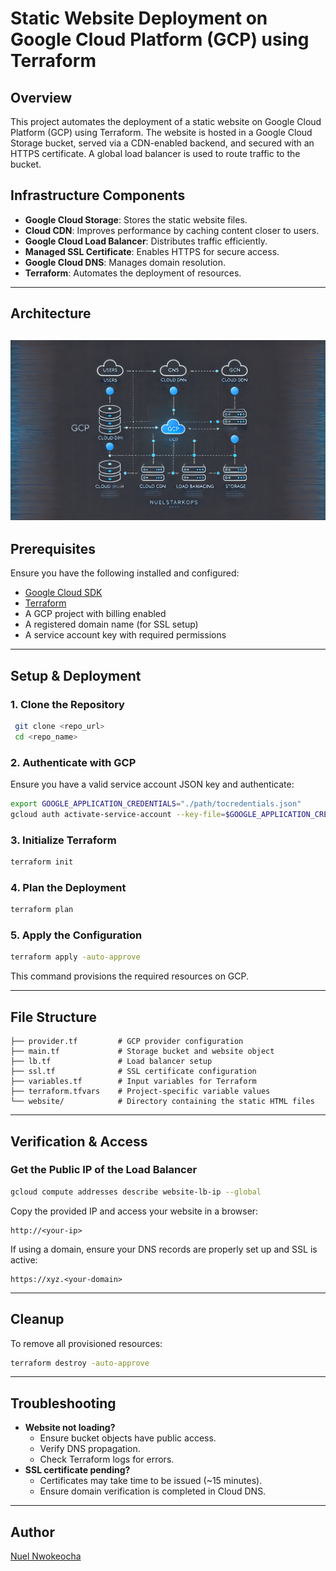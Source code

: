 # Static Website Deployment on Google Cloud Platform (GCP) using Terraform

## Overview
This project automates the deployment of a static website on Google Cloud Platform (GCP) using Terraform. The website is hosted in a Google Cloud Storage bucket, served via a CDN-enabled backend, and secured with an HTTPS certificate. A global load balancer is used to route traffic to the bucket.

## Infrastructure Components
- **Google Cloud Storage**: Stores the static website files.
- **Cloud CDN**: Improves performance by caching content closer to users.
- **Google Cloud Load Balancer**: Distributes traffic efficiently.
- **Managed SSL Certificate**: Enables HTTPS for secure access.
- **Google Cloud DNS**: Manages domain resolution.
- **Terraform**: Automates the deployment of resources.

---

## Architecture

![Architecture Diagram](./cloud-architecture-static-web-gcp.webp)
---

## Prerequisites
Ensure you have the following installed and configured:
- [Google Cloud SDK](https://cloud.google.com/sdk/docs/install)
- [Terraform](https://developer.hashicorp.com/terraform/downloads)
- A GCP project with billing enabled
- A registered domain name (for SSL setup)
- A service account key with required permissions

---

## Setup & Deployment

### 1. Clone the Repository
```sh
 git clone <repo_url>
 cd <repo_name>
```

### 2. Authenticate with GCP
Ensure you have a valid service account JSON key and authenticate:
```sh
export GOOGLE_APPLICATION_CREDENTIALS="./path/tocredentials.json"
gcloud auth activate-service-account --key-file=$GOOGLE_APPLICATION_CREDENTIALS
```

### 3. Initialize Terraform
```sh
terraform init
```

### 4. Plan the Deployment
```sh
terraform plan
```

### 5. Apply the Configuration
```sh
terraform apply -auto-approve
```
This command provisions the required resources on GCP.

---

## File Structure
```
├── provider.tf         # GCP provider configuration
├── main.tf             # Storage bucket and website object
├── lb.tf               # Load balancer setup
├── ssl.tf              # SSL certificate configuration
├── variables.tf        # Input variables for Terraform
├── terraform.tfvars    # Project-specific variable values
└── website/            # Directory containing the static HTML files
```

---

## Verification & Access
### Get the Public IP of the Load Balancer
```sh
gcloud compute addresses describe website-lb-ip --global
```
Copy the provided IP and access your website in a browser:
```
http://<your-ip>
```
If using a domain, ensure your DNS records are properly set up and SSL is active:
```
https://xyz.<your-domain>
```

---

## Cleanup
To remove all provisioned resources:
```sh
terraform destroy -auto-approve
```

---

## Troubleshooting
- **Website not loading?**
  - Ensure bucket objects have public access.
  - Verify DNS propagation.
  - Check Terraform logs for errors.
- **SSL certificate pending?**
  - Certificates may take time to be issued (~15 minutes).
  - Ensure domain verification is completed in Cloud DNS.

---

## Author
[Nuel Nwokeocha](https://github.com/nuelStarkOps)
